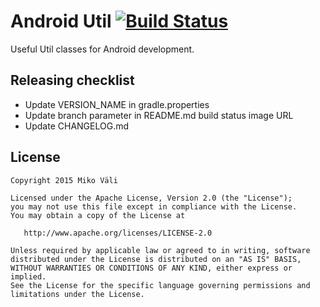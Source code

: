 # Android Util [![Build Status](https://travis-ci.org/mikovali/android-util.svg?branch=v1.2.0)](https://travis-ci.org/mikovali/android-util)

Useful Util classes for Android development.

## Releasing checklist

* Update VERSION_NAME in gradle.properties
* Update branch parameter in README.md build status image URL
* Update CHANGELOG.md

## License

    Copyright 2015 Miko Väli

    Licensed under the Apache License, Version 2.0 (the "License");
    you may not use this file except in compliance with the License.
    You may obtain a copy of the License at

       http://www.apache.org/licenses/LICENSE-2.0

    Unless required by applicable law or agreed to in writing, software
    distributed under the License is distributed on an "AS IS" BASIS,
    WITHOUT WARRANTIES OR CONDITIONS OF ANY KIND, either express or implied.
    See the License for the specific language governing permissions and
    limitations under the License.
